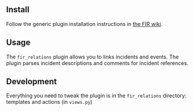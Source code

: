 ## Install

Follow the generic plugin installation instructions in [the FIR wiki](https://github.com/certsocietegenerale/FIR/wiki/Plugins).

## Usage

The `fir_relations` plugin allows you to links incidents and events. The plugin parses incident descriptions and comments for incident references.

## Development

Everything you need to tweak the plugin is in the `fir_relations` directory: templates and actions (in `views.py`)
